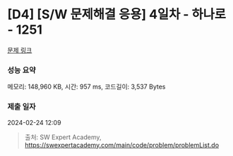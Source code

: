 # [D4] [S/W 문제해결 응용] 4일차 - 하나로 - 1251 

[문제 링크](https://swexpertacademy.com/main/code/problem/problemDetail.do?contestProbId=AV15StKqAQkCFAYD) 

### 성능 요약

메모리: 148,960 KB, 시간: 957 ms, 코드길이: 3,537 Bytes

### 제출 일자

2024-02-24 12:09



> 출처: SW Expert Academy, https://swexpertacademy.com/main/code/problem/problemList.do